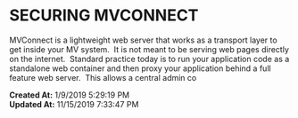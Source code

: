 # SECURING MVCONNECT

MVConnect is a lightweight web server that works as a transport layer to get inside your MV system.  It is not meant to be serving web pages directly on the internet.  Standard practice today is to run your application code as a standalone web container and then proxy your application behind a full feature web server.  This allows a central admin co  

**Created At:** 1/9/2019 5:29:19 PM  
**Updated At:** 11/15/2019 7:33:47 PM  

